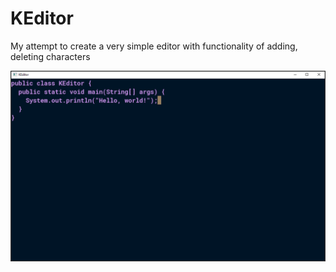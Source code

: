 # KEditor

My attempt to create a very simple editor with functionality of adding, deleting characters

![alt text](https://github.com/JanCieslak/KEditor/blob/master/resources/screenshot.PNG?raw=true)
